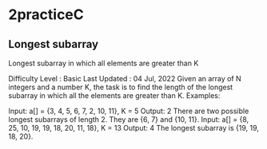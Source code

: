 # 2practiceC
## Longest subarray
Longest subarray in which all elements are greater than K

Difficulty Level : Basic
Last Updated : 04 Jul, 2022
Given an array of N integers and a number K, the task is to find the length of the longest subarray in which all the elements are greater than K. 
Examples: 
 

Input: a[] = {3, 4, 5, 6, 7, 2, 10, 11}, K = 5 
Output: 2 
There are two possible longest subarrays of length 2. 
They are {6, 7} and {10, 11}.
Input: a[] = {8, 25, 10, 19, 19, 18, 20, 11, 18}, K = 13 
Output: 4 
The longest subarray is {19, 19, 18, 20}. 